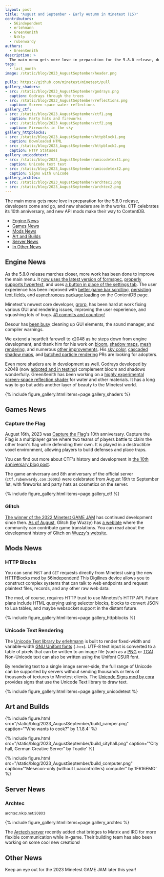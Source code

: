 ```yaml
---
layout: post
title: "August and September - Early Autumn in Minetest (15)"
contributors:
  - 56independent
  - erlehmann
  - GreenXenith
  - Niklp
  - rubenwardy
authors:
  - GreenXenith
description: >
  The main menu gets more love in preparation for the 5.8.0 release, developers come and go, and new shaders are in the works. CTF celebrates its 10th anniversary, and new API mods make their way to ContentDB.
tags:
  - last_month
image: /static/blog/2023_AugustSeptember/header.png

pulls: https://github.com/minetest/minetest/pull
gallery_shaders:
- src: /static/blog/2023_AugustSeptember/godrays.png
  caption: Godrays through the trees
- src: /static/blog/2023_AugustSeptember/reflections.png
  caption: Screen-space water reflections
gallery_ctf:
- src: /static/blog/2023_AugustSeptember/ctf1.png
  caption: Party hats and fireworks
- src: /static/blog/2023_AugustSeptember/ctf2.png
  caption: Fireworks in the sky
gallery_httpblocks:
- src: /static/blog/2023_AugustSeptember/httpblock1.png
  caption: Downloaded HTML
- src: /static/blog/2023_AugustSeptember/httpblock2.png
  caption: HTTP Statuses
gallery_unicodetext:
- src: /static/blog/2023_AugustSeptember/unicodetext1.png
  caption: Unicode text test
- src: /static/blog/2023_AugustSeptember/unicodetext2.png
  caption: Signs with unicode
gallery_archtec:
- src: /static/blog/2023_AugustSeptember/archtec1.png
- src: /static/blog/2023_AugustSeptember/archtec2.png
---
```


The main menu gets more love in preparation for the 5.8.0 release, developers come and go, and new shaders are in the
works. CTF celebrates its 10th anniversary, and new API mods make their way to ContentDB.

<!-- more -->

- [Engine News](#engine-news)
- [Games News](#games-news)
- [Mods News](#mods-news)
- [Art and Builds](#art-and-builds)
- [Server News](#server-news)
- [In Other News](#in-other-news)

## Engine News
As the 5.8.0 release marches closer, more work has been done to improve the main menu. It [now uses the latest version
of formspec]({{page.pulls}}/13761), [properly supports hypertext]({{page.pulls}}/13731), and uses [a button in place of the settings tab]({{page.pulls}}/13762). The user experience has been improved with [better game bar
scrolling]({{page.pulls}}/13768), [persisting text fields]({{page.pulls}}/13685), and [asynchronous package
loading]({{page.pulls}}/13551) on the ContentDB page. 

Minetest's newest core developer, [grorp](https://github.com/grorp), has been hard at work fixing various GUI and
rendering issues, improving the user experience, and squashing lots of bugs. [41 commits and
counting!](https://github.com/minetest/minetest/commits?author=grorp)

Desour has [been
busy](https://github.com/minetest/minetest/commits?author=Desour&before=c90c545d3395dc22f1ec43ca4f8a95e0f6fa5a14+35)
cleaning up GUI elements, the sound manager, and compiler warnings.

We extend a heartfelt farewell to x2048 as he steps down from engine development, and thank him for his work on
[bloom]({{page.pulls}}/12791), [shadow
maps](https://github.com/search?q=repo%3Aminetest%2Fminetest+shadow+author%3Ax2048&type=commits&s=committer-date&o=asc),
[mesh rendering](https://github.com/search?q=repo%3Aminetest%2Fminetest+mesh+author%3Ax2048&type=commits), and numerous
[other improvements](https://github.com/minetest/minetest/commits?author=x2048). His [sky color]({{page.pulls}}/12654),
[cascaded shadow maps]({{page.pulls}}/13833), and [batched particle rendering]({{page.pulls}}/13833) PRs are looking for
adopters.

Even more shaders are in development as well. Godrays developed by x2048 (now [adopted and in
testing]({{page.pulls}}/13881)) complement bloom and shadows wonderfully. GreenXenith has been working on a [highly
experimental screen-space reflection shader](https://github.com/GreenXenith/minetest/tree/bfs_ssr) for water and other
materials. It has a long way to go but adds another layer of beauty to the Minetest world.

{% include figure_gallery.html items=page.gallery_shaders %}

## Games News

### Capture the Flag
August 16th, 2023 was [Capture the Flag](https://content.minetest.net/packages/rubenwardy/capturetheflag/)'s 10th
anniversary. Capture the Flag is a multiplayer game where two teams of players battle to claim the other team's flag
while defending their own. It is played in a destructible voxel environment, allowing players to build defenses and
place traps.

You can find out more about CTF's history and development in [the 10th anniversary blog
post](https://blog.rubenwardy.com/2023/08/16/minetest-ctf-is-10/).

The game anniversary and 8th anniversary of the official server (`ctf.rubenwardy.com:30001`) were celebrated from August
16th to September 1st, with fireworks and party hats as cosmetics on the server.

{% include figure_gallery.html items=page.gallery_ctf %}

### Glitch
[The winner of the 2022 Minetest GAME JAM](https://content.minetest.net/packages/Wuzzy/glitch/) has continued
development since then. [As of August](https://forum.minetest.net/viewtopic.php?p=428292#p428292), Glitch (by Wuzzy) has
[a weblate](https://translate.codeberg.org/projects/glitch/) where the community can contribute game translations. You
can read about the development history of Glitch on [Wuzzy's
website](https://wuzzy.codeberg.page/games/makingof_glitch/).

## Mods News

### HTTP Blocks
You can send `POST` and `GET` requests directly from Minetest using the new [HTTPBlocks mod by
56independent](https://content.minetest.net/packages/56independent/httpblock/)! This
[Digilines](https://content.minetest.net/packages/Jeija/digilines/) device allows you to construct complex systems that
can talk to web endpoints and request plaintext files, records, and any other raw web data.

The mod, of course, requires HTTP trust to use Minetest's HTTP API. Future plans include HTML querying using selector
blocks, blocks to convert JSON to Lua tables, and maybe websocket support in the distant future.

{% include figure_gallery.html items=page.gallery_httpblocks %}

### Unicode Text Rendering
The [Unicode Text library by erlehmann](https://content.minetest.net/packages/erlehmann/unicode_text/) is built to
render fixed-width and variable-width [GNU Unifont fonts](http://savannah.gnu.org/projects/unifont/) (`.hex`). UTF-8
text input is converted to a table of pixels that can be written to an image file (such as a
[PNG](https://github.com/minetest/minetest/blob/5.7.0/doc/lua_api.txt#L5089-L5102) or
[TGA](https://content.minetest.net/packages/erlehmann/tga_encoder/)). Non-Unicode text can also be written using the
Unifont CSUR font.

By rendering text to a single image server-side, the full range of Unicode can be supported by servers without sending
thousands or tens of thousands of textures to Minetest clients. The [Unicode Signs mod by
cora](https://content.minetest.net/packages/cora/ucsigns/) provides signs that use the Unicode Text library to draw
text.

{% include figure_gallery.html items=page.gallery_unicodetext %}

## Art and Builds

{% include figure.html src="/static/blog/2023_AugustSeptember/build_camper.png" caption='"Who wants to cook?" by
1.1.8.4' %}

{% include figure.html src="/static/blog/2023_AugustSeptember/build_cityhall.png" caption='"City hall, German Creative
Server" by Toadie' %}

{% include figure.html src="/static/blog/2023_AugustSeptember/build_computer.png" caption='"Mesecon-only (without
Luacontrollers) computer" by 1F616EMO' %}

## Server News

### Archtec
<sub>archtec.niklp.net:30803</sub>

{% include figure_gallery.html items=page.gallery_archtec %}

The [Arctech server](https://forum.minetest.net/viewtopic.php?p=427083) recently added chat bridges to Matrix and IRC
for more flexible communication while in-game. Their building team has also been working on some cool new creations!

## Other News
Keep an eye out for the 2023 Minetest GAME JAM later this year!
